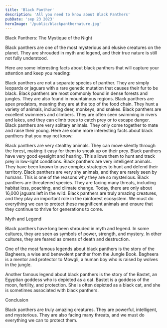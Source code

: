 ```yaml
---
title: 'Black Panther'
description: 'All you need to know about Black Panthers'
pubDate: 'sep 23 2023'
heroImage: '/public/blackpanthernature.jpg'
---
```


Black Panthers: The Mystique of the Night

Black panthers are one of the most mysterious and elusive creatures on the planet. They are shrouded in myth and legend, and their true nature is still not fully understood.

Here are some interesting facts about black panthers that will capture your attention and keep you reading:

Black panthers are not a separate species of panther. They are simply leopards or jaguars with a rare genetic mutation that causes their fur to be black.
Black panthers are most commonly found in dense forests and jungles. They are also found in mountainous regions.
Black panthers are apex predators, meaning they are at the top of the food chain. They hunt a variety of animals, including deer, monkeys, and snakes.
Black panthers are excellent swimmers and climbers. They are often seen swimming in rivers and lakes, and they can climb trees to catch prey or to escape danger.
Black panthers are very solitary animals. They only come together to mate and raise their young.
Here are some more interesting facts about black panthers that you may not know:

Black panthers are very stealthy animals. They can move silently through the forest, making it easy for them to sneak up on their prey.
Black panthers have very good eyesight and hearing. This allows them to hunt and track prey in low-light conditions.
Black panthers are very intelligent animals. They have been known to use complex strategies to hunt and defend their territory.
Black panthers are very shy animals, and they are rarely seen by humans. This is one of the reasons why they are so mysterious.
Black panthers are threatened species. They are facing many threats, including habitat loss, poaching, and climate change. Today, there are only about 16,000 jaguars left in the wild.
Black panthers are truly amazing creatures, and they play an important role in the rainforest ecosystem. We must do everything we can to protect these magnificent animals and ensure that they continue to thrive for generations to come.

Myth and Legend

Black panthers have long been shrouded in myth and legend. In some cultures, they are seen as symbols of power, strength, and mystery. In other cultures, they are feared as omens of death and destruction.

One of the most famous legends about black panthers is the story of the Bagheera, a wise and benevolent panther from the Jungle Book. Bagheera is a mentor and protector to Mowgli, a human boy who is raised by wolves in the jungle.

Another famous legend about black panthers is the story of the Bastet, an Egyptian goddess who is depicted as a cat. Bastet is a goddess of the moon, fertility, and protection. She is often depicted as a black cat, and she is sometimes associated with black panthers.

Conclusion

Black panthers are truly amazing creatures. They are powerful, intelligent, and mysterious. They are also facing many threats, and we must do everything we can to protect them.